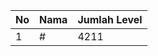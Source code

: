 | No | Nama            | Jumlah Level |
|----|-----------------|--------------|
| 1  | #    |    4211        |
